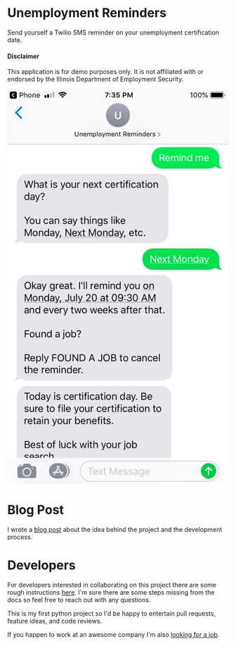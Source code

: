 # Unemployment Reminders

Send yourself a Twilio SMS reminder on your unemployment certification date.

#### Disclaimer

This application is for demo purposes only. It is not affiliated with or endorsed by the 
Illinois Department of Employment Security.

![screenshot](./docs/unemployment-reminders-screenshot.jpg)

# Blog Post

I wrote a [blog post](https://www.crucialwebstudio.com/blog/unemployment-reminders) about the 
idea behind the project and the development process.

# Developers

For developers interested in collaborating on this project there are some rough 
instructions [here](docs/DEVELOPERS.md). I'm sure there are some steps missing 
from the docs so feel free to reach out with any questions.

This is my first python project so I'd be happy to entertain pull requests, feature 
ideas, and code reviews.

If you happen to work at an awesome company I'm also [looking for a job](https://www.linkedin.com/in/danbowen2/).
